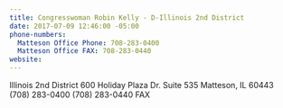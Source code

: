 ```yaml
---
title: Congresswoman Robin Kelly - D-Illinois 2nd District
date: 2017-07-09 12:46:00 -05:00
phone-numbers:
  Matteson Office Phone: 708-283-0400
  Matteson Office FAX: 708-283-0440
website: 
---
```


Illinois 2nd District
600 Holiday Plaza Dr. Suite 535
Matteson, IL  60443
(708) 283-0400
(708) 283-0440 FAX